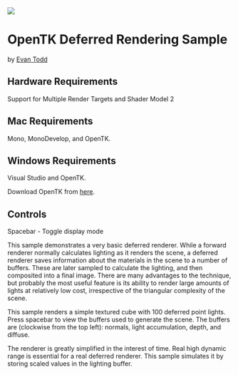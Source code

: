 <img src="https://raw.github.com/et1337/opentk-deferred-rendering/master/screenshot2.jpg" />

# OpenTK Deferred Rendering Sample
by [Evan Todd](http://et1337.wordpress.com)

## Hardware Requirements

Support for Multiple Render Targets and Shader Model 2

## Mac Requirements
Mono, MonoDevelop, and OpenTK.

## Windows Requirements
Visual Studio and OpenTK.

Download OpenTK from [here](https://sourceforge.net/projects/opentk/files/latest/download).

## Controls
Spacebar - Toggle display mode

This sample demonstrates a very basic deferred renderer. While a forward
renderer normally calculates lighting as it renders the scene, a deferred
renderer saves information about the materials in the scene to a number of
buffers. These are later sampled to calculate the lighting, and then composited
into a final image. There are many advantages to the technique, but probably
the most useful feature is its ability to render large amounts of lights at
relatively low cost, irrespective of the triangular complexity of the scene.

This sample renders a simple textured cube with 100 deferred point lights. Press
spacebar to view the buffers used to generate the scene. The buffers are
(clockwise from the top left): normals, light accumulation, depth, and diffuse.

The renderer is greatly simplified in the interest of time. Real high dynamic
range is essential for a real deferred renderer. This sample simulates it by
storing scaled values in the lighting buffer.
